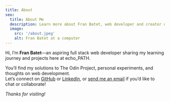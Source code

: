 ```yaml
---
title: About
seo:
  title: About Me
  description: Learn more about Fran Batet, web developer and creator of echo_PATH.
  image:
    src: '/about.jpeg'
    alt: Fran Batet at a computer
---
```


<!-- ![Fran Batet](/about.jpeg) -->

Hi, I’m **Fran Batet**—an aspiring full stack web developer sharing my learning journey and projects here at echo_PATH.

You’ll find my solutions to The Odin Project, personal experiments, and thoughts on web development.  
Let’s connect on [GitHub](https://github.com/BatetDev) or [LinkedIn](https://www.linkedin.com/in/francisco-batet-ab7274298/), or [send me an email](mailto:batet.francisco@gmail.com) if you’d like to chat or collaborate!

_Thanks for visiting!_
